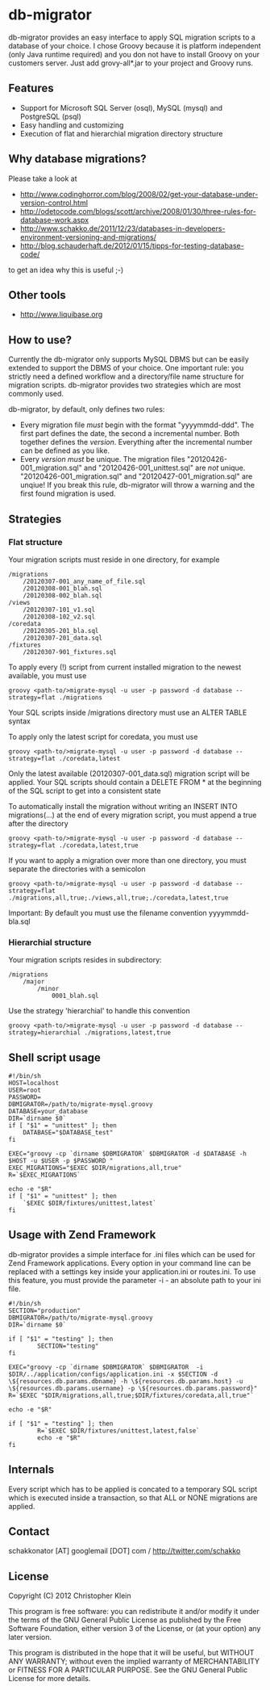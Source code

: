 db-migrator
===========
db-migrator provides an easy interface to apply SQL migration scripts to a database of your choice.
I chose Groovy because it is platform independent (only Java runtime required) and you don not have to install Groovy on your customers server.
Just add grovy-all*.jar to your project and Groovy runs.

Features
--------

 * Support for Microsoft SQL Server (osql), MySQL (mysql) and PostgreSQL (psql)
 * Easy handling and customizing
 * Execution of flat and hierarchial migration directory structure 
 
Why database migrations?
------------------------
Please take a look at
 
 * http://www.codinghorror.com/blog/2008/02/get-your-database-under-version-control.html
 * http://odetocode.com/blogs/scott/archive/2008/01/30/three-rules-for-database-work.aspx
 * http://www.schakko.de/2011/12/23/databases-in-developers-environment-versioning-and-migrations/
 * http://blog.schauderhaft.de/2012/01/15/tipps-for-testing-database-code/
 
to get an idea why this is useful ;-)

Other tools
-----------

 * http://www.liquibase.org


How to use?
-----------
Currently the db-migrator only supports MySQL DBMS but can be easily extended to support the DBMS of your choice.
One important rule: you strictly need a defined workflow and a directory/file name structure for migration scripts.
db-migrator provides two strategies which are most commonly used.

db-migrator, by default, only defines two rules: 

 * Every migration file *must* begin with the format "yyyymmdd-ddd". The first part defines the date, the second a incremental number. Both together defines the *version*. Everything after the incremental number can be defined as you like.
 * Every *version must* be unique. The migration files "20120426-001_migration.sql" and "20120426-001_unittest.sql" are *not* unique. "20120426-001_migration.sql" and "20120427-001_migration.sql" are unqiue! If you break this rule, db-migrator will throw a warning and the first found migration is used.



Strategies
----------

### Flat structure ###
Your migration scripts must reside in one directory, for example

	/migrations
		/20120307-001_any_name_of_file.sql
		/20120308-001_blah.sql
		/20120308-002_blah.sql
	/views
		/20120307-101_v1.sql
		/20120308-102_v2.sql
	/coredata
		/20120305-201_bla.sql
		/20120307-201_data.sql
	/fixtures
		/20120307-901_fixtures.sql

To apply every (!) script from current installed migration to the newest available, you must use

	groovy <path-to/>migrate-mysql -u user -p password -d database --strategy=flat ./migrations

Your SQL scripts inside /migrations directory must use an ALTER TABLE syntax

To apply only the latest script for coredata, you must use

	groovy <path-to/>migrate-mysql -u user -p password -d database --strategy=flat ./coredata,latest

Only the latest available (20120307-001_data.sql) migration script will be applied.
Your SQL scripts should contain a DELETE FROM * at the beginning of the SQL script to get into a consistent state

To automatically install the migration without writing an INSERT INTO migrations(...) at the end of every migration script, you must append a true after the directory

	groovy <path-to/>migrate-mysql -u user -p password -d database --strategy=flat ./coredata,latest,true

If you want to apply a migration over more than one directory, you must separate the directories with a semicolon

	groovy <path-to/>migrate-mysql -u user -p password -d database --strategy=flat ./migrations,all,true;./views,all,true;./coredata,latest,true

Important: By default you must use the filename convention yyyymmdd-<number>bla.sql

### Hierarchial structure ###
Your migration scripts resides in subdirectory:

	/migrations
		/major
			/minor
				0001_blah.sql

Use the strategy 'hierarchial' to handle this convention

	groovy <path-to/>migrate-mysql -u user -p password -d database --strategy=hierarchial ./migrations,latest,true


Shell script usage
------------------

	#!/bin/sh
	HOST=localhost
	USER=root
	PASSWORD=
	DBMIGRATOR=/path/to/migrate-mysql.groovy
	DATABASE=your_database
	DIR=`dirname $0`
	if [ "$1" = "unittest" ]; then
		DATABASE="$DATABASE_test"
	fi

	EXEC="groovy -cp `dirname $DBMIGRATOR` $DBMIGRATOR -d $DATABASE -h $HOST -u $USER -p $PASSWORD "
	EXEC_MIGRATIONS="$EXEC $DIR/migrations,all,true"
	R=`$EXEC_MIGRATIONS`

	echo -e "$R"
	if [ "$1" = "unittest" ]; then
		`$EXEC $DIR/fixtures/unittest,latest`
	fi

Usage with Zend Framework
-------------------------
db-migrator provides a simple interface for .ini files which can be used for Zend Framework applications.
Every option in your command line can be replaced with a settings key inside your application.ini or routes.ini.
To use this feature, you must provide the parameter -i - an absolute path to your ini file.

	#!/bin/sh
	SECTION="production"
	DBMIGRATOR=/path/to/migrate-mysql.groovy
	DIR=`dirname $0`

	if [ "$1" = "testing" ]; then
	        SECTION="testing"
	fi

	EXEC="groovy -cp `dirname $DBMIGRATOR` $DBMIGRATOR  -i $DIR/../application/configs/application.ini -x $SECTION -d \${resources.db.params.dbname} -h \${resources.db.params.host} -u \${resources.db.params.username} -p \${resources.db.params.password}"
	R=`$EXEC "$DIR/migrations,all,true;$DIR/fixtures/coredata,all,true"`

	echo -e "$R"

	if [ "$1" = "testing" ]; then
        	R=`$EXEC $DIR/fixtures/unittest,latest,false`
        	echo -e "$R"
	fi


Internals
---------
Every script which has to be applied is concated to a temporary SQL script which is executed inside a transaction, so that ALL or NONE migrations are applied.

Contact
-------
schakkonator [AT] googlemail [DOT] com / http://twitter.com/schakko

License
-------
Copyright (C) 2012  Christopher Klein

This program is free software: you can redistribute it and/or modify
it under the terms of the GNU General Public License as published by
the Free Software Foundation, either version 3 of the License, or
(at your option) any later version.

This program is distributed in the hope that it will be useful,
but WITHOUT ANY WARRANTY; without even the implied warranty of
MERCHANTABILITY or FITNESS FOR A PARTICULAR PURPOSE.  See the
GNU General Public License for more details.

